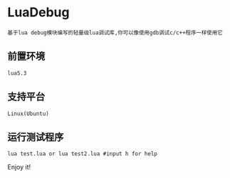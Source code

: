 LuaDebug
=========
    基于lua debug模块编写的轻量级lua调试库,你可以像使用gdb调试c/c++程序一样使用它

前置环境
-----
    lua5.3

支持平台
-----
    Linux(Ubuntu)

运行测试程序
-----
    lua test.lua or lua test2.lua #input h for help

Enjoy it!